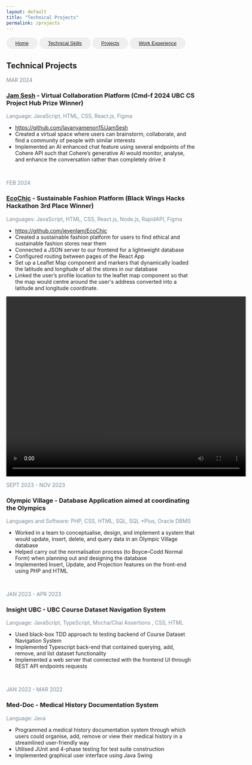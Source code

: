 ```yaml
---
layout: default
title: "Technical Projects"
permalink: /projects
---
```


<button 
  style=
  "border-radius: 24px;
  color: #3c4043;
  padding: 8px 24px;
  border: none;
  margin-top: 2px;
  margin-bottom: 2px;"
  type="button"> <a href="https://lavanyamenon15.github.io"> Home </a> </button> 
<button 
  style=
  "border-radius: 24px;
  color: #3c4043;
  padding: 8px 24px;
  border: none;
  margin-top: 2px;
  margin-bottom: 2px;"
  type="button"> <a href="https://lavanyamenon15.github.io/technicalskills"> Technical Skills </a> </button> 
<button 
  style=
  "border-radius: 24px;
  color: #3c4043;
  padding: 8px 24px;
  border: none;
  margin-top: 2px;
  margin-bottom: 2px;"
  type="button"> <a href="https://lavanyamenon15.github.io/projects"> Projects </a> </button> 
<button 
  style=
  "border-radius: 24px;
  color: #3c4043;
  padding: 8px 24px;
  border: none;
  margin-top: 2px;
  margin-bottom: 2px;"
  type="button"> <a href="https://lavanyamenon15.github.io/workexperience"> Work Experience </a> </button> 
  
## Technical Projects 

<div>
<p style="color:LightSlateGray;"> MAR 2024 </p>
<h3> <a href="https://devpost.com/software/jamsesh">Jam Sesh</a> - Virtual Collaboration Platform (Cmd-f 2024 UBC CS Project Hub Prize Winner) </h3>
<p style="color:LightSlateGray;"> Language: JavaScript,  HTML, CSS, React.js, Figma </p>
</div>

- https://github.com/lavanyamenon15/JamSesh 
- Created a virtual space where users can brainstorm, collaborate, and find a community of people with similar interests 
- Implemented an AI enhanced chat feature using several endpoints of the Cohere API such that Cohere’s generative AI would monitor, analyse, and enhance the conversation rather than completely drive it

<br> 

<div>
<p style="color:LightSlateGray;"> FEB 2024 </p>
<h3><a href="https://devpost.com/software/ecochic-0denl7">EcoChic</a> - Sustainable Fashion Platform (Black Wings Hacks Hackathon 3rd Place Winner)</h3>
<p style="color:LightSlateGray;"> Languages: JavaScript,  HTML, CSS, React.js, Node.js, RapidAPI, Figma </p>
</div>

- https://github.com/jeyenlam/EcoChic 
- Created a sustainable fashion platform for users to find ethical and sustainable fashion stores near them
- Connected a JSON server to our frontend for a lightweight database 
- Configured routing between pages of the React App 
- Set up a Leaflet Map component and markers that dynamically loaded the latitude and longitude of all the stores in our database 
- Linked the user’s profile location to the leaflet map component so that the map would centre around the user's address converted into a latitude and longitude coordinate.

<video src="https://drive.google.com/file/d/1JKimGUHaTbC8gA9tBbedc0b1DFeFsWyQ/preview" width="640" height="480" controls></video>
<br>

<div>
<p style="color:LightSlateGray;">SEPT 2023 - NOV 2023</p>
<h3>Olympic Village - Database Application aimed at coordinating the Olympics</h3>
<p style="color:LightSlateGray;">Languages and Software: PHP, CSS, HTML, SQL, SQL *Plus, Oracle DBMS</p>
</div>
  
- Worked in a team to conceptualise, design, and  implement a system that would update, insert, delete,  and query data in an Olympic Village database
- Helped carry out the normalisation process (to Boyce–Codd Normal Form) when planning out and designing the database 
- Implemented Insert, Update, and Projection features on the front-end using PHP and HTML 

<br>

<div>
<p style="color:LightSlateGray;"> JAN 2023 - APR 2023 </p>
<h3> Insight UBC - UBC Course Dataset Navigation  System </h3>
<p style="color:LightSlateGray;"> Language: JavaScript, TypeScript, Mocha/Chai Assertions , CSS, HTML </p>
</div>

- Used black-box TDD approach to testing backend of Course Dataset Navigation System
- Implemented Typescript back-end that contained querying, add, remove, and list dataset functionality 
- Implemented a web server that connected with the frontend UI through REST API endpoints requests  

<br> 

<div>
<p style="color:LightSlateGray;"> JAN 2022 - MAR 2022 </p>
<h3> Med-Doc - Medical History Documentation System </h3>
<p style="color:LightSlateGray;"> Language: Java </p>
</div>

- Programmed a medical history documentation system through which users could organise, add, remove or view their medical history in a streamlined user-friendly  way
- Utilised  JUnit and 4-phase testing for test suite construction 
- Implemented graphical user interface using Java Swing

<br>
